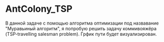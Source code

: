 # AntColony_TSP
В данной задаче с помощью алгоритма оптимизации под назвавание "Муравьиный алгоритм", я попробую решить задачу коммивояжёра (TSP-travelling salesman problem). Грфик пути будет визуализирован. 
